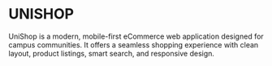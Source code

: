 # UNISHOP
UniShop is a modern, mobile-first eCommerce web application designed for campus communities. It offers a seamless shopping experience with clean layout, product listings, smart search, and responsive design.
